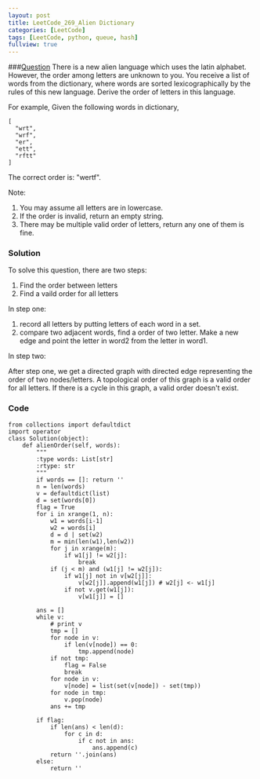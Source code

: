 ```yaml
---
layout: post
title: LeetCode_269_Alien Dictionary
categories: [LeetCode]
tags: [LeetCode, python, queue, hash]
fullview: true
---
```

###[Question](https://leetcode.com/problems/alien-dictionary/)
There is a new alien language which uses the latin alphabet. However, the order among letters are unknown to you. You receive a list of words from the dictionary, where words are sorted lexicographically by the rules of this new language. Derive the order of letters in this language.

For example,
Given the following words in dictionary,

	[
	  "wrt",
	  "wrf",
	  "er",
	  "ett",
	  "rftt"
	]

The correct order is: "wertf".

Note:

1. You may assume all letters are in lowercase.
2. If the order is invalid, return an empty string.
3. There may be multiple valid order of letters, return any one of them is fine.

### Solution
To solve this question, there are two steps:

1. Find the order between letters
2. Find a vaild order for all letters

In step one:

1. record all letters by putting letters of each word in a set.
2. compare two adjacent words, find a order of two letter. Make a new edge and point the letter in word2 from the letter in word1.

In step two:

After step one, we get a directed graph with directed edge representing the order of two nodes/letters. A topological order of this graph is a valid order for all letters. If there is a cycle in this graph, a valid order doesn't exist. 

           
### Code
	from collections import defaultdict
    import operator
    class Solution(object):
        def alienOrder(self, words):
            """
            :type words: List[str]
            :rtype: str
            """
            if words == []: return ''
            n = len(words)
            v = defaultdict(list)
            d = set(words[0])
            flag = True
            for i in xrange(1, n):
                w1 = words[i-1]
                w2 = words[i]
                d = d | set(w2)
                m = min(len(w1),len(w2))
                for j in xrange(m):
                    if w1[j] != w2[j]:
                        break
                if (j < m) and (w1[j] != w2[j]):
                    if w1[j] not in v[w2[j]]:
                        v[w2[j]].append(w1[j]) # w2[j] <- w1[j]
                    if not v.get(w1[j]):
                        v[w1[j]] = []  

            ans = []
            while v:
                # print v
                tmp = []
                for node in v:
                    if len(v[node]) == 0:
                        tmp.append(node)
                if not tmp: 
                    flag = False
                    break
                for node in v:
                    v[node] = list(set(v[node]) - set(tmp))
                for node in tmp:
                    v.pop(node)
                ans += tmp
            
            if flag:
                if len(ans) < len(d):
                    for c in d:
                        if c not in ans:
                            ans.append(c)
                return ''.join(ans)
            else:
                return ''

 